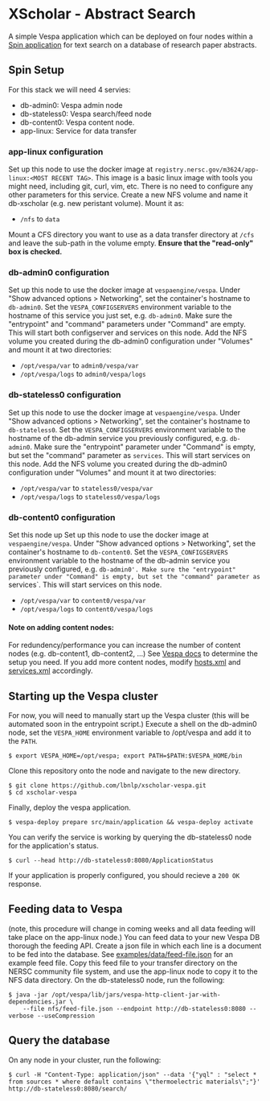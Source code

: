# XScholar - Abstract Search

A simple Vespa application which can be deployed on four nodes within a [Spin application](https://www.nersc.gov/systems/spin/) for text search on a database of research paper abstracts.

## Spin Setup
For this stack we will need 4 servies: 
* db-admin0: Vespa admin node
* db-stateless0: Vespa search/feed node
* db-content0: Vespa content node.
* app-linux: Service for data transfer

### app-linux configuration
Set up this node to use the docker image at `registry.nersc.gov/m3624/app-linux:<MOST RECENT TAG>`. This image is a basic linux image with tools you might need, including git, curl, vim, etc. There is no need to configure any other parameters for this service. Create a new NFS volume and name it db-xscholar (e.g. new peristant volume). Mount it as:
* `/nfs` to `data`

Mount a CFS directory you want to use as a data transfer directory at `/cfs` and leave the sub-path in the volume empty. **Ensure that the "read-only" box is checked.** 

### db-admin0 configuration
Set up this node to use the docker image at `vespaengine/vespa`. Under "Show advanced options > Networking", set the container's hostname to `db-admin0`. Set the `VESPA_CONFIGSERVERS` environment variable to the hostname of this service you just set, e.g. `db-admin0`. Make sure the "entrypoint" and "command" parameters under "Command" are empty. This will start both configserver and services on this node. Add the NFS volume you created during the db-admin0 configuration under "Volumes" and mount it at two directories:
* `/opt/vespa/var` to `admin0/vespa/var`
* `/opt/vespa/logs` to `admin0/vespa/logs`

### db-stateless0 configuration
Set up this node to use the docker image at `vespaengine/vespa`. Under "Show advanced options > Networking", set the container's hostname to `db-stateless0`. Set the `VESPA_CONFIGSERVERS` environment variable to the hostname of the db-admin service you previously configured, e.g. `db-admin0`. Make sure the "entrypoint" parameter under "Command" is empty, but set the "command" parameter as `services`. This will start services on this node. Add the NFS volume you created during the db-admin0 configuration under "Volumes" and mount it at two directories:
* `/opt/vespa/var` to `stateless0/vespa/var`
* `/opt/vespa/logs` to `stateless0/vespa/logs`


### db-content0 configuration
Set this node up Set up this node to use the docker image at `vespaengine/vespa`. Under "Show advanced options > Networking", set the container's hostname to `db-content0`. Set the `VESPA_CONFIGSERVERS` environment variable to the hostname of the db-admin service you previously configured, e.g. `db-admin0'. Make sure the "entrypoint" parameter under "Command" is empty, but set the "command" parameter as `services`. This will start services on this node. 
* `/opt/vespa/var` to `content0/vespa/var`
* `/opt/vespa/logs` to `content0/vespa/logs`

#### Note on adding content nodes:
For redundency/performance you can increase the number of content nodes (e.g. db-content1, db-content2, ...) See [Vespa docs](https://docs.vespa.ai/documentation/performance/sizing-search.html) to determine the setup you need. If you add more content nodes, modify [hosts.xml](https://github.com/lbnlp/xscholar-vespa/blob/main/src/main/application/hosts.xml) and [services.xml](https://github.com/lbnlp/xscholar-vespa/blob/main/src/main/application/services.xml) accordingly. 


## Starting up the Vespa cluster
For now, you will need to manually start up the Vespa cluster (this will be automated soon in the entrypoint script.) Execute a shell on the db-admin0 node, set the `VESPA_HOME` environment variable to /opt/vespa and add it to the `PATH`. 

``` 
$ export VESPA_HOME=/opt/vespa; export PATH=$PATH:$VESPA_HOME/bin
```

Clone this repository onto the node and navigate to the new directory. 
```
$ git clone https://github.com/lbnlp/xscholar-vespa.git
$ cd xscholar-vespa
```

Finally, deploy the vespa application. 
```
$ vespa-deploy prepare src/main/application && vespa-deploy activate
```

You can verify the service is working by querying the db-stateless0 node for the application's status. 
```
$ curl --head http://db-stateless0:8080/ApplicationStatus
```
If your application is properly configured, you should recieve a `200 OK` response.

## Feeding data to Vespa
(note, this procedure will change in coming weeks and all data feeding will take place on the app-linux node.) 
You can feed data to your new Vespa DB thorough the feeding API. Create a json file in which each line is a document to be fed into the database. See [examples/data/feed-file.json](https://github.com/lbnlp/xscholar-vespa/blob/main/examples/data/feed-file.json) for an example feed file. Copy this feed file to your transfer directory on the NERSC community file system, and use the app-linux node to copy it to the NFS data directory. On the db-stateless0 node, run the following: 

```
$ java -jar /opt/vespa/lib/jars/vespa-http-client-jar-with-dependencies.jar \
    --file nfs/feed-file.json --endpoint http://db-stateless0:8080 --verbose --useCompression
```

## Query the database
On any node in your cluster, run the following: 
```
$ curl -H "Content-Type: application/json" --data '{"yql" : "select * from sources * where default contains \"thermoelectric materials\";"}' http://db-stateless0:8080/search/
```


